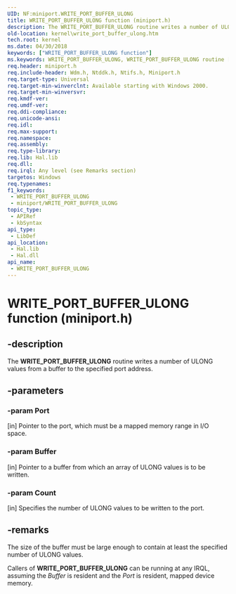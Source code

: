 ```yaml
---
UID: NF:miniport.WRITE_PORT_BUFFER_ULONG
title: WRITE_PORT_BUFFER_ULONG function (miniport.h)
description: The WRITE_PORT_BUFFER_ULONG routine writes a number of ULONG values from a buffer to the specified port address.
old-location: kernel\write_port_buffer_ulong.htm
tech.root: kernel
ms.date: 04/30/2018
keywords: ["WRITE_PORT_BUFFER_ULONG function"]
ms.keywords: WRITE_PORT_BUFFER_ULONG, WRITE_PORT_BUFFER_ULONG routine [Kernel-Mode Driver Architecture], k103_821262d5-40d2-435b-965e-cf0a917736b3.xml, kernel.write_port_buffer_ulong, wdm/WRITE_PORT_BUFFER_ULONG
req.header: miniport.h
req.include-header: Wdm.h, Ntddk.h, Ntifs.h, Miniport.h
req.target-type: Universal
req.target-min-winverclnt: Available starting with Windows 2000.
req.target-min-winversvr: 
req.kmdf-ver: 
req.umdf-ver: 
req.ddi-compliance: 
req.unicode-ansi: 
req.idl: 
req.max-support: 
req.namespace: 
req.assembly: 
req.type-library: 
req.lib: Hal.lib
req.dll: 
req.irql: Any level (see Remarks section)
targetos: Windows
req.typenames: 
f1_keywords:
 - WRITE_PORT_BUFFER_ULONG
 - miniport/WRITE_PORT_BUFFER_ULONG
topic_type:
 - APIRef
 - kbSyntax
api_type:
 - LibDef
api_location:
 - Hal.lib
 - Hal.dll
api_name:
 - WRITE_PORT_BUFFER_ULONG
---
```


# WRITE_PORT_BUFFER_ULONG function (miniport.h)


## -description

The <b>WRITE_PORT_BUFFER_ULONG</b> routine writes a number of ULONG values from a buffer to the specified port address.

## -parameters

### -param Port 

[in]
Pointer to the port, which must be a mapped memory range in I/O space.

### -param Buffer 

[in]
Pointer to a buffer from which an array of ULONG values is to be written.

### -param Count 

[in]
Specifies the number of ULONG values to be written to the port.

## -remarks

The size of the buffer must be large enough to contain at least the specified number of ULONG values.

Callers of <b>WRITE_PORT_BUFFER_ULONG</b> can be running at any IRQL, assuming the <i>Buffer</i> is resident and the <i>Port</i> is resident, mapped device memory.


